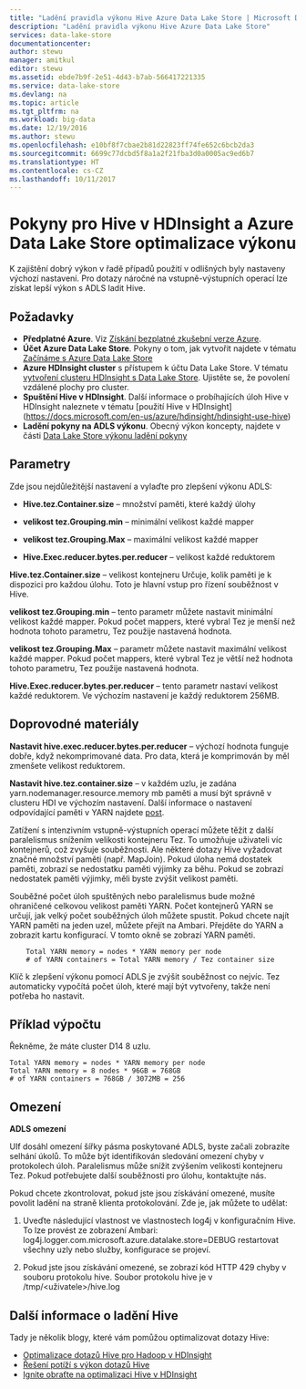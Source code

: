 ```yaml
---
title: "Ladění pravidla výkonu Hive Azure Data Lake Store | Microsoft Docs"
description: "Ladění pravidla výkonu Hive Azure Data Lake Store"
services: data-lake-store
documentationcenter: 
author: stewu
manager: amitkul
editor: stewu
ms.assetid: ebde7b9f-2e51-4d43-b7ab-566417221335
ms.service: data-lake-store
ms.devlang: na
ms.topic: article
ms.tgt_pltfrm: na
ms.workload: big-data
ms.date: 12/19/2016
ms.author: stewu
ms.openlocfilehash: e10bf8f7cbae2b81d22823ff74fe652c6bcb2da3
ms.sourcegitcommit: 6699c77dcbd5f8a1a2f21fba3d0a0005ac9ed6b7
ms.translationtype: HT
ms.contentlocale: cs-CZ
ms.lasthandoff: 10/11/2017
---
```

# <a name="performance-tuning-guidance-for-hive-on-hdinsight-and-azure-data-lake-store"></a>Pokyny pro Hive v HDInsight a Azure Data Lake Store optimalizace výkonu

K zajištění dobrý výkon v řadě případů použití v odlišných byly nastaveny výchozí nastavení.  Pro dotazy náročné na vstupně-výstupních operací lze získat lepší výkon s ADLS ladit Hive.  

## <a name="prerequisites"></a>Požadavky

* **Předplatné Azure**. Viz [Získání bezplatné zkušební verze Azure](https://azure.microsoft.com/pricing/free-trial/).
* **Účet Azure Data Lake Store**. Pokyny o tom, jak vytvořit najdete v tématu [Začínáme s Azure Data Lake Store](data-lake-store-get-started-portal.md)
* **Azure HDInsight cluster** s přístupem k účtu Data Lake Store. V tématu [vytvoření clusteru HDInsight s Data Lake Store](data-lake-store-hdinsight-hadoop-use-portal.md). Ujistěte se, že povolení vzdálené plochy pro cluster.
* **Spuštění Hive v HDInsight**.  Další informace o probíhajících úloh Hive v HDInsight naleznete v tématu [použití Hive v HDInsight] (https://docs.microsoft.com/en-us/azure/hdinsight/hdinsight-use-hive)
* **Ladění pokyny na ADLS výkonu**.  Obecný výkon koncepty, najdete v části [Data Lake Store výkonu ladění pokyny](https://docs.microsoft.com/en-us/azure/data-lake-store/data-lake-store-performance-tuning-guidance)

## <a name="parameters"></a>Parametry

Zde jsou nejdůležitější nastavení a vylaďte pro zlepšení výkonu ADLS:

* **Hive.tez.Container.size** – množství paměti, které každý úlohy

* **velikost tez.Grouping.min** – minimální velikost každé mapper

* **velikost tez.Grouping.Max** – maximální velikost každé mapper

* **Hive.Exec.reducer.bytes.per.reducer** – velikost každé reduktorem

**Hive.tez.Container.size** – velikost kontejneru Určuje, kolik paměti je k dispozici pro každou úlohu.  Toto je hlavní vstup pro řízení souběžnost v Hive.  

**velikost tez.Grouping.min** – tento parametr můžete nastavit minimální velikost každé mapper.  Pokud počet mappers, které vybral Tez je menší než hodnota tohoto parametru, Tez použije nastavená hodnota.  

**velikost tez.Grouping.Max** – parametr můžete nastavit maximální velikost každé mapper.  Pokud počet mappers, které vybral Tez je větší než hodnota tohoto parametru, Tez použije nastavená hodnota.  

**Hive.Exec.reducer.bytes.per.reducer** – tento parametr nastaví velikost každé reduktorem.  Ve výchozím nastavení je každý reduktorem 256MB.  

## <a name="guidance"></a>Doprovodné materiály

**Nastavit hive.exec.reducer.bytes.per.reducer** – výchozí hodnota funguje dobře, když nekomprimované data.  Pro data, která je komprimován by měl zmenšete velikost reduktorem.  

**Nastavit hive.tez.container.size** – v každém uzlu, je zadána yarn.nodemanager.resource.memory mb paměti a musí být správně v clusteru HDI ve výchozím nastavení.  Další informace o nastavení odpovídající paměti v YARN najdete [post](https://docs.microsoft.com/en-us/azure/hdinsight/hdinsight-hadoop-hive-out-of-memory-error-oom).

Zatížení s intenzivním vstupně-výstupních operací můžete těžit z další paralelismus snížením velikosti kontejneru Tez. To umožňuje uživateli víc kontejnerů, což zvyšuje souběžnosti.  Ale některé dotazy Hive vyžadovat značné množství paměti (např. MapJoin).  Pokud úloha nemá dostatek paměti, zobrazí se nedostatku paměti výjimky za běhu.  Pokud se zobrazí nedostatek paměti výjimky, měli byste zvýšit velikost paměti.   

Souběžné počet úloh spuštěných nebo paralelismus bude možné ohraničené celkovou velikost paměti YARN.  Počet kontejnerů YARN se určují, jak velký počet souběžných úloh můžete spustit.  Pokud chcete najít YARN paměti na jeden uzel, můžete přejít na Ambari.  Přejděte do YARN a zobrazit kartu konfigurací.  V tomto okně se zobrazí YARN paměti.  

        Total YARN memory = nodes * YARN memory per node
        # of YARN containers = Total YARN memory / Tez container size
Klíč k zlepšení výkonu pomocí ADLS je zvýšit souběžnost co nejvíc.  Tez automaticky vypočítá počet úloh, které mají být vytvořeny, takže není potřeba ho nastavit.   

## <a name="example-calculation"></a>Příklad výpočtu

Řekněme, že máte cluster D14 8 uzlu.  

    Total YARN memory = nodes * YARN memory per node
    Total YARN memory = 8 nodes * 96GB = 768GB
    # of YARN containers = 768GB / 3072MB = 256

## <a name="limitations"></a>Omezení
**ADLS omezení** 

UIf dosáhl omezení šířky pásma poskytované ADLS, byste začali zobrazíte selhání úkolů. To může být identifikován sledování omezení chyby v protokolech úloh.  Paralelismus může snížit zvýšením velikosti kontejneru Tez.  Pokud potřebujete další souběžnosti pro úlohu, kontaktujte nás.   

Pokud chcete zkontrolovat, pokud jste jsou získávání omezené, musíte povolit ladění na straně klienta protokolování. Zde je, jak můžete to udělat:

1. Uveďte následující vlastnost ve vlastnostech log4j v konfiguračním Hive. To lze provést ze zobrazení Ambari: log4j.logger.com.microsoft.azure.datalake.store=DEBUG restartovat všechny uzly nebo služby, konfigurace se projeví.

2. Pokud jste jsou získávání omezené, se zobrazí kód HTTP 429 chyby v souboru protokolu hive. Soubor protokolu hive je v /tmp/&lt;uživatele&gt;/hive.log

## <a name="further-information-on-hive-tuning"></a>Další informace o ladění Hive

Tady je několik blogy, které vám pomůžou optimalizovat dotazy Hive:
* [Optimalizace dotazů Hive pro Hadoop v HDInsight](https://azure.microsoft.com/en-us/documentation/articles/hdinsight-hadoop-optimize-hive-query/)
* [Řešení potíží s výkon dotazů Hive](https://blogs.msdn.microsoft.com/bigdatasupport/2015/08/13/troubleshooting-hive-query-performance-in-hdinsight-hadoop-cluster/)
* [Ignite obraťte na optimalizaci Hive v HDInsight](https://channel9.msdn.com/events/Machine-Learning-and-Data-Sciences-Conference/Data-Science-Summit-2016/MSDSS25)

